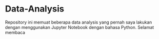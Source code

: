 # Data-Analysis
Repository ini memuat beberapa data analysis yang pernah saya lakukan dengan menggunakan Jupyter Notebook dengan bahasa Python. Selamat membaca
